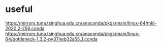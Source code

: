 # useful
https://mirrors.tuna.tsinghua.edu.cn/anaconda/pkgs/main/linux-64/mkl-2020.2-256.conda
https://mirrors.tuna.tsinghua.edu.cn/anaconda/pkgs/main/linux-64/bottleneck-1.3.2-py37heb32a55_1.conda
